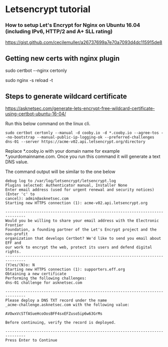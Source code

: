 Letsencrypt tutorial
====================

### How to setup Let's Encrypt for Nginx on Ubuntu 16.04 (including IPv6, HTTP/2 and A+ SLL rating)
https://gist.github.com/cecilemuller/a26737699a7e70a7093d4dc115915de8

## Getting new certs with nginx plugin
sudo certbot --nginx certonly

sudo nginx -s reload -t

## Steps to generate wildcard certificate

https://asknetsec.com/generate-lets-encrypt-free-wildcard-certificate-using-certbot-ubuntu-16-04/

Run this below command on the linux cli.

    sudo certbot certonly --manual -d cooby.io -d *.cooby.io --agree-tos --no-bootstrap --manual-public-ip-logging-ok --preferred-challenges dns-01 --server https://acme-v02.api.letsencrypt.org/directory

Replace *.cooby.io with your domain name for example *.yourdomainname.com. Once you run this command it will generate a text DNS value.

The command output will be similar to the one below

    debug log to /var/log/letsencrypt/letsencrypt.log
    Plugins selected: Authenticator manual, Installer None
    Enter email address (used for urgent renewal and security notices) (Enter 'c' to
    cancel): admin@asknetsec.com
    Starting new HTTPS connection (1): acme-v02.api.letsencrypt.org

    -------------------------------------------------------------------------------
    Would you be willing to share your email address with the Electronic Frontier
    Foundation, a founding partner of the Let's Encrypt project and the non-profit
    organization that develops Certbot? We'd like to send you email about EFF and
    our work to encrypt the web, protect its users and defend digital rights.
    -------------------------------------------------------------------------------
    (Y)es/(N)o: N
    Starting new HTTPS connection (1): supporters.eff.org
    Obtaining a new certificate
    Performing the following challenges:
    dns-01 challenge for asknetsec.com

    -------------------------------------------------------------------------------
    Please deploy a DNS TXT record under the name
    _acme-challenge.asknetsec.com with the following value:

    AVOwxVcSTfASueHcoOosBFF4sxEFZuso5ip6w63GrMs

    Before continuing, verify the record is deployed.

    -------------------------------------------------------------------------------
    Press Enter to Continue